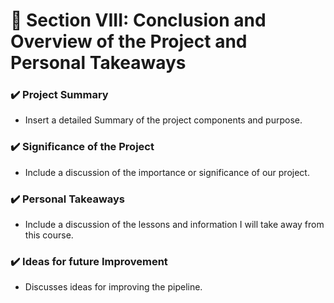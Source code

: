 #  :diamond_shape_with_a_dot_inside: Section VIII: Conclusion and Overview of the Project and Personal Takeaways
### ✔️ Project Summary 
- Insert a detailed Summary of the project components and purpose.

### ✔️ Significance of the Project #
- Include a discussion of the importance or significance of our project.

### ✔️ Personal Takeaways 
- Include a discussion of the lessons and information I will take away from this course.

### ✔️ Ideas for future Improvement
- Discusses ideas for improving the pipeline.

